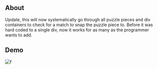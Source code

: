 ## About

Update, this will now systematically go through all puzzle pieces and div containers to check for a match to snap the puzzle piece to. Before it was hard coded to a single div, now it works for as many as the programmer wants to add.

## Demo

![f](https://imgur.com/2n4Vk9k.gif)
